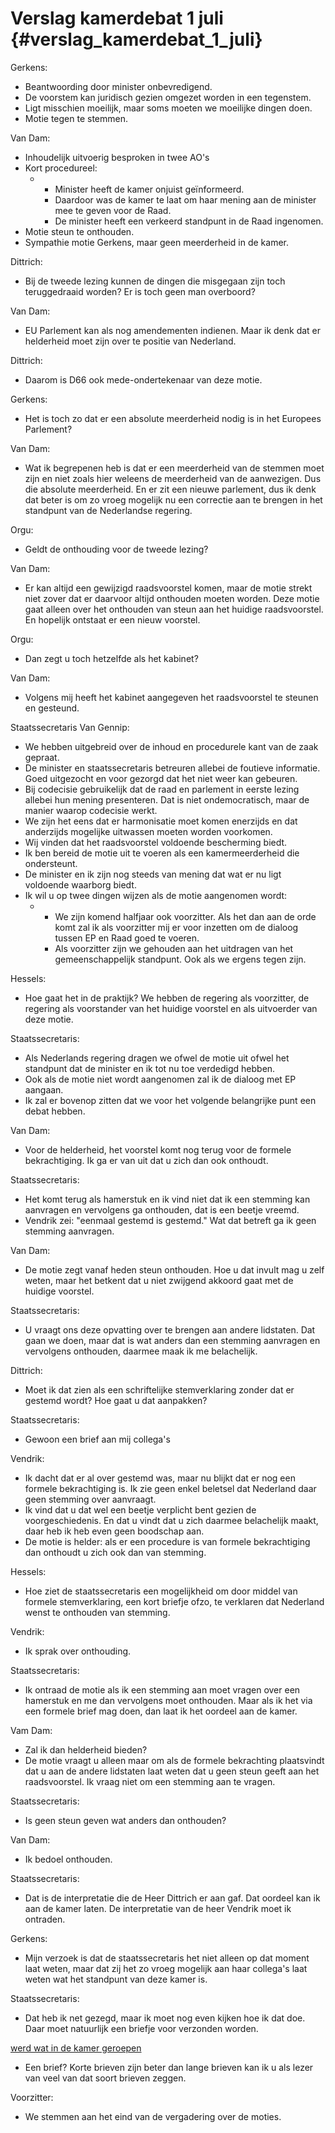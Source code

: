 # Verslag kamerdebat 1 juli {#verslag_kamerdebat_1_juli}

Gerkens:

-   Beantwoording door minister onbevredigend.
-   De voorstem kan juridisch gezien omgezet worden in een tegenstem.
-   Ligt misschien moeilijk, maar soms moeten we moeilijke dingen doen.
-   Motie tegen te stemmen.

Van Dam:

-   Inhoudelijk uitvoerig besproken in twee AO\'s
-   Kort procedureel:
    -   -   Minister heeft de kamer onjuist geïnformeerd.
        -   Daardoor was de kamer te laat om haar mening aan de minister
            mee te geven voor de Raad.
        -   De minister heeft een verkeerd standpunt in de Raad
            ingenomen.
-   Motie steun te onthouden.
-   Sympathie motie Gerkens, maar geen meerderheid in de kamer.

Dittrich:

-   Bij de tweede lezing kunnen de dingen die misgegaan zijn toch
    teruggedraaid worden? Er is toch geen man overboord?

Van Dam:

-   EU Parlement kan als nog amendementen indienen. Maar ik denk dat er
    helderheid moet zijn over te positie van Nederland.

Dittrich:

-   Daarom is D66 ook mede-ondertekenaar van deze motie.

Gerkens:

-   Het is toch zo dat er een absolute meerderheid nodig is in het
    Europees Parlement?

Van Dam:

-   Wat ik begrepenen heb is dat er een meerderheid van de stemmen moet
    zijn en niet zoals hier weleens de meerderheid van de aanwezigen.
    Dus die absolute meerderheid. En er zit een nieuwe parlement, dus ik
    denk dat beter is om zo vroeg mogelijk nu een correctie aan te
    brengen in het standpunt van de Nederlandse regering.

Orgu:

-   Geldt de onthouding voor de tweede lezing?

Van Dam:

-   Er kan altijd een gewijzigd raadsvoorstel komen, maar de motie
    strekt niet zover dat er daarvoor altijd onthouden moeten worden.
    Deze motie gaat alleen over het onthouden van steun aan het huidige
    raadsvoorstel. En hopelijk ontstaat er een nieuw voorstel.

Orgu:

-   Dan zegt u toch hetzelfde als het kabinet?

Van Dam:

-   Volgens mij heeft het kabinet aangegeven het raadsvoorstel te
    steunen en gesteund.

Staatssecretaris Van Gennip:

-   We hebben uitgebreid over de inhoud en procedurele kant van de zaak
    gepraat.
-   De minister en staatssecretaris betreuren allebei de foutieve
    informatie. Goed uitgezocht en voor gezorgd dat het niet weer kan
    gebeuren.
-   Bij codecisie gebruikelijk dat de raad en parlement in eerste lezing
    allebei hun mening presenteren. Dat is niet ondemocratisch, maar de
    manier waarop codecisie werkt.
-   We zijn het eens dat er harmonisatie moet komen enerzijds en dat
    anderzijds mogelijke uitwassen moeten worden voorkomen.
-   Wij vinden dat het raadsvoorstel voldoende bescherming biedt.
-   Ik ben bereid de motie uit te voeren als een kamermeerderheid die
    ondersteunt.
-   De minister en ik zijn nog steeds van mening dat wat er nu ligt
    voldoende waarborg biedt.
-   Ik wil u op twee dingen wijzen als de motie aangenomen wordt:
    -   -   We zijn komend halfjaar ook voorzitter. Als het dan aan de
            orde komt zal ik als voorzitter mij er voor inzetten om de
            dialoog tussen EP en Raad goed te voeren.
        -   Als voorzitter zijn we gehouden aan het uitdragen van het
            gemeenschappelijk standpunt. Ook als we ergens tegen zijn.

Hessels:

-   Hoe gaat het in de praktijk? We hebben de regering als voorzitter,
    de regering als voorstander van het huidige voorstel en als
    uitvoerder van deze motie.

Staatssecretaris:

-   Als Nederlands regering dragen we ofwel de motie uit ofwel het
    standpunt dat de minister en ik tot nu toe verdedigd hebben.
-   Ook als de motie niet wordt aangenomen zal ik de dialoog met EP
    aangaan.
-   Ik zal er bovenop zitten dat we voor het volgende belangrijke punt
    een debat hebben.

Van Dam:

-   Voor de helderheid, het voorstel komt nog terug voor de formele
    bekrachtiging. Ik ga er van uit dat u zich dan ook onthoudt.

Staatssecretaris:

-   Het komt terug als hamerstuk en ik vind niet dat ik een stemming kan
    aanvragen en vervolgens ga onthouden, dat is een beetje vreemd.
-   Vendrik zei: \"eenmaal gestemd is gestemd.\" Wat dat betreft ga ik
    geen stemming aanvragen.

Van Dam:

-   De motie zegt vanaf heden steun onthouden. Hoe u dat invult mag u
    zelf weten, maar het betkent dat u niet zwijgend akkoord gaat met de
    huidige voorstel.

Staatssecretaris:

-   U vraagt ons deze opvatting over te brengen aan andere lidstaten.
    Dat gaan we doen, maar dat is wat anders dan een stemming aanvragen
    en vervolgens onthouden, daarmee maak ik me belachelijk.

Dittrich:

-   Moet ik dat zien als een schriftelijke stemverklaring zonder dat er
    gestemd wordt? Hoe gaat u dat aanpakken?

Staatssecretaris:

-   Gewoon een brief aan mij collega\'s

Vendrik:

-   Ik dacht dat er al over gestemd was, maar nu blijkt dat er nog een
    formele bekrachtiging is. Ik zie geen enkel beletsel dat Nederland
    daar geen stemming over aanvraagt.
-   Ik vind dat u dat wel een beetje verplicht bent gezien de
    voorgeschiedenis. En dat u vindt dat u zich daarmee belachelijk
    maakt, daar heb ik heb even geen boodschap aan.
-   De motie is helder: als er een procedure is van formele
    bekrachtiging dan onthoudt u zich ook dan van stemming.

Hessels:

-   Hoe ziet de staatssecretaris een mogelijkheid om door middel van
    formele stemverklaring, een kort briefje ofzo, te verklaren dat
    Nederland wenst te onthouden van stemming.

Vendrik:

-   Ik sprak over onthouding.

Staatssecretaris:

-   Ik ontraad de motie als ik een stemming aan moet vragen over een
    hamerstuk en me dan vervolgens moet onthouden. Maar als ik het via
    een formele brief mag doen, dan laat ik het oordeel aan de kamer.

Vam Dam:

-   Zal ik dan helderheid bieden?
-   De motie vraagt u alleen maar om als de formele bekrachting
    plaatsvindt dat u aan de andere lidstaten laat weten dat u geen
    steun geeft aan het raadsvoorstel. Ik vraag niet om een stemming aan
    te vragen.

Staatssecretaris:

-   Is geen steun geven wat anders dan onthouden?

Van Dam:

-   Ik bedoel onthouden.

Staatssecretaris:

-   Dat is de interpretatie die de Heer Dittrich er aan gaf. Dat oordeel
    kan ik aan de kamer laten. De interpretatie van de heer Vendrik moet
    ik ontraden.

Gerkens:

-   Mijn verzoek is dat de staatssecretaris het niet alleen op dat
    moment laat weten, maar dat zij het zo vroeg mogelijk aan haar
    collega\'s laat weten wat het standpunt van deze kamer is.

Staatssecretaris:

-   Dat heb ik net gezegd, maar ik moet nog even kijken hoe ik dat doe.
    Daar moet natuurlijk een briefje voor verzonden worden.

[werd wat in de kamer geroepen](Er "wikilink")

-   Een brief? Korte brieven zijn beter dan lange brieven kan ik u als
    lezer van veel van dat soort brieven zeggen.

Voorzitter:

-   We stemmen aan het eind van de vergadering over de moties.
